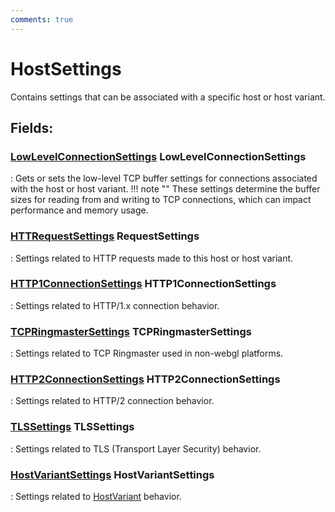 ```yaml
---
comments: true
---
```

# HostSettings

Contains settings that can be associated with a specific host or host variant. 

## **Fields**:
### **[LowLevelConnectionSettings](LowLevelConnectionSettings.md) LowLevelConnectionSettings**
: Gets or sets the low-level TCP buffer settings for connections associated with the host or host variant. 
	!!! note ""
		These settings determine the buffer sizes for reading from and writing to TCP connections,  which can impact performance and memory usage. 

### **[HTTRequestSettings](HTTRequestSettings.md) RequestSettings**
: Settings related to HTTP requests made to this host or host variant. 
### **[HTTP1ConnectionSettings](HTTP1ConnectionSettings.md) HTTP1ConnectionSettings**
: Settings related to HTTP/1.x connection behavior. 
### **[TCPRingmasterSettings](../Tcp/TCPRingmasterSettings.md) TCPRingmasterSettings**
: Settings related to TCP Ringmaster used in non-webgl platforms. 
### **[HTTP2ConnectionSettings](../HTTP2/HTTP2ConnectionSettings.md) HTTP2ConnectionSettings**
: Settings related to HTTP/2 connection behavior. 
### **[TLSSettings](TLSSettings.md) TLSSettings**
: Settings related to TLS (Transport Layer Security) behavior. 
### **[HostVariantSettings](HostVariantSettings.md) HostVariantSettings**
: Settings related to [HostVariant](../HostSetting/HostVariant.md) behavior. 